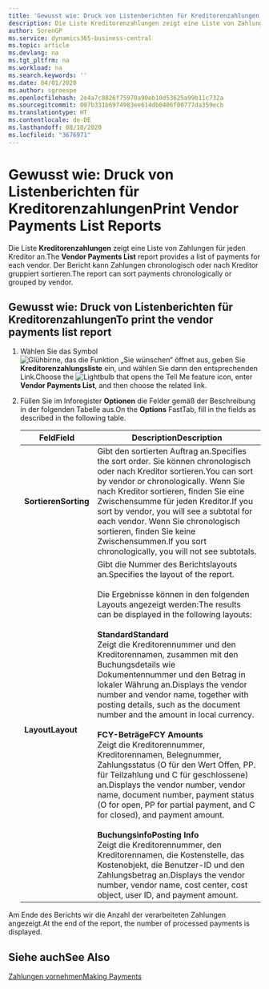 ```yaml
---
title: 'Gewusst wie: Druck von Listenberichten für Kreditorenzahlungen'
description: Die Liste Kreditorenzahlungen zeigt eine Liste von Zahlungen für jeden Kreditor an. Der Bericht kann Zahlungen chronologisch oder nach Kreditor gruppiert sortieren.
author: SorenGP
ms.service: dynamics365-business-central
ms.topic: article
ms.devlang: na
ms.tgt_pltfrm: na
ms.workload: na
ms.search.keywords: ''
ms.date: 04/01/2020
ms.author: sgroespe
ms.openlocfilehash: 2e4a7c8826f75970a90eb10d53625a99b11c732a
ms.sourcegitcommit: 007b331b6974983ee614db0406f00777da359ecb
ms.translationtype: HT
ms.contentlocale: de-DE
ms.lasthandoff: 08/10/2020
ms.locfileid: "3676971"
---
```

# <a name="print-vendor-payments-list-reports"></a><span data-ttu-id="62153-104">Gewusst wie: Druck von Listenberichten für Kreditorenzahlungen</span><span class="sxs-lookup"><span data-stu-id="62153-104">Print Vendor Payments List Reports</span></span>
<span data-ttu-id="62153-105">Die Liste **Kreditorenzahlungen** zeigt eine Liste von Zahlungen für jeden Kreditor an.</span><span class="sxs-lookup"><span data-stu-id="62153-105">The **Vendor Payments List** report provides a list of payments for each vendor.</span></span> <span data-ttu-id="62153-106">Der Bericht kann Zahlungen chronologisch oder nach Kreditor gruppiert sortieren.</span><span class="sxs-lookup"><span data-stu-id="62153-106">The report can sort payments chronologically or grouped by vendor.</span></span>  

## <a name="to-print-the-vendor-payments-list-report"></a><span data-ttu-id="62153-107">Gewusst wie: Druck von Listenberichten für Kreditorenzahlungen</span><span class="sxs-lookup"><span data-stu-id="62153-107">To print the vendor payments list report</span></span>  

1.  <span data-ttu-id="62153-108">Wählen Sie das Symbol ![Glühbirne, das die Funktion „Sie wünschen“ öffnet](../../media/ui-search/search_small.png "Sagen Sie mir, was Sie tun wollen") aus, geben Sie **Kreditorenzahlungsliste** ein, und wählen Sie dann den entsprechenden Link.</span><span class="sxs-lookup"><span data-stu-id="62153-108">Choose the ![Lightbulb that opens the Tell Me feature](../../media/ui-search/search_small.png "Tell me what you want to do") icon, enter **Vendor Payments List**, and then choose the related link.</span></span>  
2.  <span data-ttu-id="62153-109">Füllen Sie im Inforegister **Optionen** die Felder gemäß der Beschreibung in der folgenden Tabelle aus.</span><span class="sxs-lookup"><span data-stu-id="62153-109">On the **Options** FastTab, fill in the fields as described in the following table.</span></span>  

    |<span data-ttu-id="62153-110">Feld</span><span class="sxs-lookup"><span data-stu-id="62153-110">Field</span></span>|<span data-ttu-id="62153-111">Description</span><span class="sxs-lookup"><span data-stu-id="62153-111">Description</span></span>|  
    |---------------------------------|---------------------------------------|  
    |<span data-ttu-id="62153-112">**Sortieren**</span><span class="sxs-lookup"><span data-stu-id="62153-112">**Sorting**</span></span>|<span data-ttu-id="62153-113">Gibt den sortierten Auftrag an.</span><span class="sxs-lookup"><span data-stu-id="62153-113">Specifies the sort order.</span></span> <span data-ttu-id="62153-114">Sie können chronologisch oder nach Kreditor sortieren.</span><span class="sxs-lookup"><span data-stu-id="62153-114">You can sort by vendor or chronologically.</span></span> <span data-ttu-id="62153-115">Wenn Sie nach Kreditor sortieren, finden Sie eine Zwischensumme für jeden Kreditor.</span><span class="sxs-lookup"><span data-stu-id="62153-115">If you sort by vendor, you will see a subtotal for each vendor.</span></span> <span data-ttu-id="62153-116">Wenn Sie chronologisch sortieren, finden Sie keine Zwischensummen.</span><span class="sxs-lookup"><span data-stu-id="62153-116">If you sort chronologically, you will not see subtotals.</span></span>|  
    |<span data-ttu-id="62153-117">**Layout**</span><span class="sxs-lookup"><span data-stu-id="62153-117">**Layout**</span></span>|<span data-ttu-id="62153-118">Gibt die Nummer des Berichtslayouts an.</span><span class="sxs-lookup"><span data-stu-id="62153-118">Specifies the layout of the report.</span></span><br /><br /> <span data-ttu-id="62153-119">Die Ergebnisse können in den folgenden Layouts angezeigt werden:</span><span class="sxs-lookup"><span data-stu-id="62153-119">The results can be displayed in the following layouts:</span></span><br /><br /> <span data-ttu-id="62153-120">**Standard**</span><span class="sxs-lookup"><span data-stu-id="62153-120">**Standard**</span></span><br /> <span data-ttu-id="62153-121">Zeigt die Kreditorennummer und den Kreditorennamen, zusammen mit den Buchungsdetails wie Dokumentennummer und den Betrag in lokaler Währung an.</span><span class="sxs-lookup"><span data-stu-id="62153-121">Displays the vendor number and vendor name, together with posting details, such as the document number and the amount in local currency.</span></span><br /><br /> <span data-ttu-id="62153-122">**FCY-Beträge**</span><span class="sxs-lookup"><span data-stu-id="62153-122">**FCY Amounts**</span></span><br /> <span data-ttu-id="62153-123">Zeigt die Kreditorennummer, Kreditorennamen, Belegnummer, Zahlungsstatus (O für den Wert Offen, PP. für Teilzahlung und C für geschlossene) an.</span><span class="sxs-lookup"><span data-stu-id="62153-123">Displays the vendor number, vendor name, document number, payment status (O for open, PP for partial payment, and C for closed), and payment amount.</span></span><br /><br /> <span data-ttu-id="62153-124">**Buchungsinfo**</span><span class="sxs-lookup"><span data-stu-id="62153-124">**Posting Info**</span></span><br /> <span data-ttu-id="62153-125">Zeigt die Kreditorennummer, den Kreditorennamen, die Kostenstelle, das Kostenobjekt, die Benutzer-ID und den Zahlungsbetrag an.</span><span class="sxs-lookup"><span data-stu-id="62153-125">Displays the vendor number, vendor name, cost center, cost object, user ID, and payment amount.</span></span>|  

 <span data-ttu-id="62153-126">Am Ende des Berichts wir die Anzahl der verarbeiteten Zahlungen angezeigt.</span><span class="sxs-lookup"><span data-stu-id="62153-126">At the end of the report, the number of processed payments is displayed.</span></span>  

## <a name="see-also"></a><span data-ttu-id="62153-127">Siehe auch</span><span class="sxs-lookup"><span data-stu-id="62153-127">See Also</span></span>  
[<span data-ttu-id="62153-128">Zahlungen vornehmen</span><span class="sxs-lookup"><span data-stu-id="62153-128">Making Payments</span></span>](../../payables-make-payments.md)
